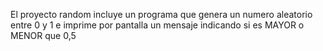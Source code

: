El proyecto random incluye un programa que genera un numero aleatorio
entre 0 y 1 e imprime por pantalla un mensaje indicando si es MAYOR o 
MENOR que 0,5
